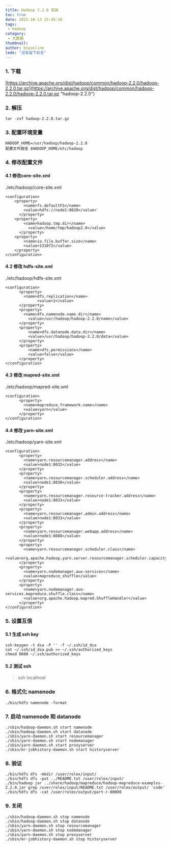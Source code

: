 ```yaml
---
title: Hadoop 2.2.0 安装
toc: true
date: 2015-10-13 15:45:30
tags:
 - Hadoop
category: 
 - 大数据
thumbnail: 
author: bsyonline
lede: "没有留下前言"
---
```


### 1. 下载

[https://archive.apache.org/dist/hadoop/common/hadoop-2.2.0/hadoop-2.2.0.tar.gz](https://archive.apache.org/dist/hadoop/common/hadoop-2.2.0/hadoop-2.2.0.tar.gz "hadoop-2.2.0")

### 2. 解压
```
tar -zxf hadoop-2.2.0.tar.gz
```
### 3. 配置环境变量
```
HADOOP_HOME=/usr/hadoop/hadoop-2.2.0  
配置文件路径 $HADOOP_HOME/etc/hadoop
```
### 4. 修改配置文件
#### 4.1 修改core-site.xml

./etc/hadoop/core-site.xml
```
<configuration>
	<property>
		<name>fs.defaultFS</name>
		<value>hdfs://node1:8020</value>`  
      </property>
  	<property>
      	<name>hadoop.tmp.dir</name>
          <value>/home/tmp/hadoop2.0</value>
      </property>
	<property>
		<name>io.file.buffer.size</name>
		<value>131072</value>
	</property>
</configuration>
```
#### 4.2 修改 hdfs-site.xml

./etc/hadoop/hdfs-site.xml
```
<configuration>
      <property>
      	<name>dfs.replication</name>
              <value>1</value>
      </property>
      <property>
      	<name>dfs.namenode.name.dir</name>
          <value>/usr/hadoop/hadoop-2.2.0/name</value>
      </property>
      <property>
          <name>dfs.datanode.data.dir</name>
          <value>/usr/hadoop/hadoop-2.2.0/data</value>
      </property>
      <property>
          <name>dfs.permissions</name>
          <value>false</value>
      </property>
</configuration>
```
#### 4.3 修改 mapred-site.xml

./etc/hadoop/mapred-site.xml
```
<configuration>
      <property>
      	<name>mapreduce.framework.name</name>
      	<value>yarn</value>
      </property>
</configuration>
```
#### 4.4 修改 yarn-site.xml

./etc/hadoop/yarn-site.xml
```
<configuration>
      <property>
      	<name>yarn.resourcemanager.address</name>
		<value>node1:8032</value>
      </property>
      <property>
		<name>yarn.resourcemanager.scheduler.address</name>
		<value>node1:8030</value>
      </property>
      <property>
		<name>yarn.resourcemanager.resource-tracker.address</name>
		<value>node1:8031</value>
      </property>
      <property>
		<name>yarn.resourcemanager.admin.address</name>
		<value>node1:8033</value>
      </property>
      <property>
		<name>yarn.resourcemanager.webapp.address</name>
		<value>node1:8088</value>
      </property>
      <property>
		<name>yarn.resourcemanager.scheduler.class</name>
		<value>org.apache.hadoop.yarn.server.resourcemanager.scheduler.capacity.CapacityScheduler</value>
      </property>
      <property>
		<name>yarn.nodemanager.aux-services</name>
		<value>mapreduce_shuffle</value>
      </property>
      <property>
		<name>yarn.nodemanager.aux-services.mapreduce.shuffle.class</name>
		<value>org.apache.hadoop.mapred.ShuffleHandler</value>
      </property>
</configuration>
```
### 5. 设置互信
#### 5.1 生成 ssh key
```
ssh-keygen -t dsa -P '' -f ~/.ssh/id_dsa  
cat ~/.ssh/id_dsa.pub >> ~/.ssh/authorized_keys  
chmod 0600 ~/.ssh/authorized_keys
```
#### 5.2 测试 ssh
>ssh localhost
### 6. 格式化 namenode
```
./bin/hdfs namenode -format
```
### 7. 启动 namenode 和 datanode
```
./sbin/hadoop-daemon.sh start namenode  
./sbin/hadoop-daemon.sh start datanode  
./sbin/yarn-daemon.sh start resourcemanager  
./sbin/yarn-daemon.sh start nodemanager  
./sbin/yarn-daemon.sh start proxyserver  
./sbin/mr-jobhistory-daemon.sh start historyserver
```
### 8. 验证
```
./bin/hdfs dfs -mkdir /user/rolex/input/  
./bin/hdfs dfs -put ../README.txt /user/rolex/input/  
./bin/hadoop jar ../share/hadoop/mapreduce/hadoop-mapreduce-examples-2.2.0.jar grep /user/rolex/input/README.txt /user/rolex/output/ 'code'  
./bin/hdfs dfs -cat /user/rolex/output/part-r-00000
```
### 9. 关闭
```
./sbin/hadoop-daemon.sh stop namenode  
./sbin/hadoop-daemon.sh stop datanode  
./sbin/yarn-daemon.sh stop resourcemanager  
./sbin/yarn-daemon.sh stop nodemanager  
./sbin/yarn-daemon.sh stop proxyserver  
./sbin/mr-jobhistory-daemon.sh stop historyserver  
```
